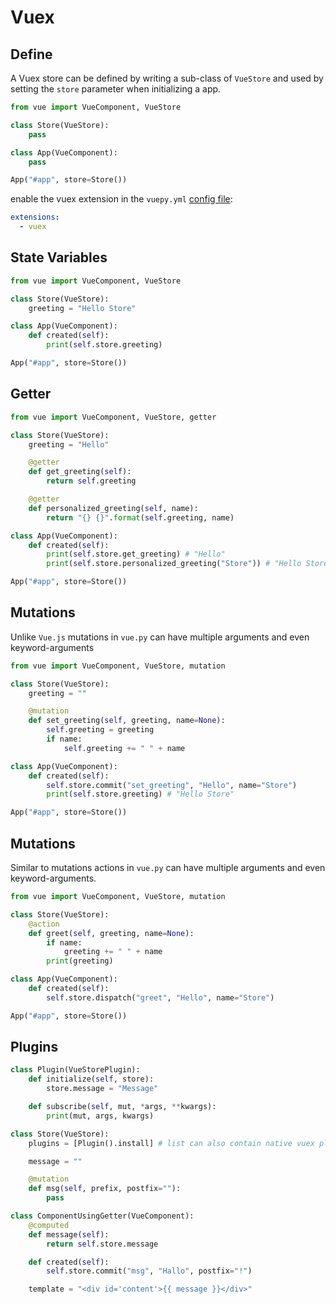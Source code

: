 # Vuex
## Define
A Vuex store can be defined by writing a sub-class of `VueStore`
and used by setting the `store` parameter when initializing a app.
```python
from vue import VueComponent, VueStore

class Store(VueStore):
    pass

class App(VueComponent):
    pass

App("#app", store=Store())
```

enable the vuex extension in the `vuepy.yml` [config file](../management/configuration.md):
```yaml
extensions:
  - vuex
```

## State Variables
```python
from vue import VueComponent, VueStore

class Store(VueStore):
    greeting = "Hello Store"

class App(VueComponent):
    def created(self):
        print(self.store.greeting)

App("#app", store=Store())
```


## Getter
```python
from vue import VueComponent, VueStore, getter

class Store(VueStore):
    greeting = "Hello"

    @getter
    def get_greeting(self):
        return self.greeting

    @getter
    def personalized_greeting(self, name):
        return "{} {}".format(self.greeting, name)

class App(VueComponent):
    def created(self):
        print(self.store.get_greeting) # "Hello"
        print(self.store.personalized_greeting("Store")) # "Hello Store"

App("#app", store=Store())
```

## Mutations
Unlike `Vue.js` mutations in `vue.py` can have multiple arguments and
even keyword-arguments
```python
from vue import VueComponent, VueStore, mutation

class Store(VueStore):
    greeting = ""

    @mutation
    def set_greeting(self, greeting, name=None):
        self.greeting = greeting
        if name:
            self.greeting += " " + name

class App(VueComponent):
    def created(self):
        self.store.commit("set_greeting", "Hello", name="Store")
        print(self.store.greeting) # "Hello Store"

App("#app", store=Store())
```

## Mutations
Similar to mutations actions in `vue.py` can have multiple arguments and
even keyword-arguments.
```python
from vue import VueComponent, VueStore, mutation

class Store(VueStore):
    @action
    def greet(self, greeting, name=None):
        if name:
            greeting += " " + name
        print(greeting)

class App(VueComponent):
    def created(self):
        self.store.dispatch("greet", "Hello", name="Store")

App("#app", store=Store())
```

## Plugins
```python
class Plugin(VueStorePlugin):
    def initialize(self, store):
        store.message = "Message"

    def subscribe(self, mut, *args, **kwargs):
        print(mut, args, kwargs)

class Store(VueStore):
    plugins = [Plugin().install] # list can also contain native vuex plugins

    message = ""

    @mutation
    def msg(self, prefix, postfix=""):
        pass

class ComponentUsingGetter(VueComponent):
    @computed
    def message(self):
        return self.store.message

    def created(self):
        self.store.commit("msg", "Hallo", postfix="!")

    template = "<div id='content'>{{ message }}</div>"
```
